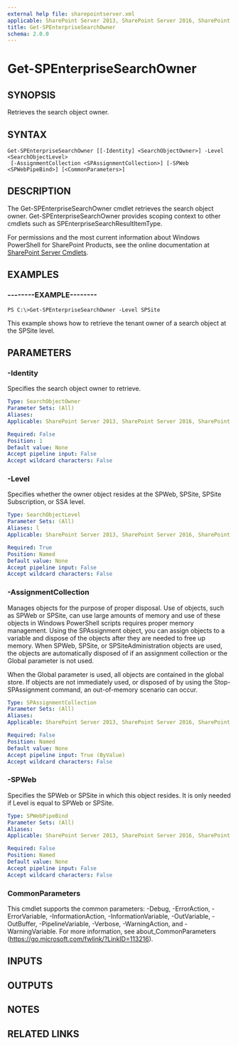 ```yaml
---
external help file: sharepointserver.xml
applicable: SharePoint Server 2013, SharePoint Server 2016, SharePoint Server 2019
title: Get-SPEnterpriseSearchOwner
schema: 2.0.0
---
```


# Get-SPEnterpriseSearchOwner

## SYNOPSIS
Retrieves the search object owner.

## SYNTAX

```
Get-SPEnterpriseSearchOwner [[-Identity] <SearchObjectOwner>] -Level <SearchObjectLevel>
 [-AssignmentCollection <SPAssignmentCollection>] [-SPWeb <SPWebPipeBind>] [<CommonParameters>]
```

## DESCRIPTION
The Get-SPEnterpriseSearchOwner cmdlet retrieves the search object owner.
Get-SPEnterpriseSearchOwner provides scoping context to other cmdlets such as SPEnterpriseSearchResultItemType.

For permissions and the most current information about Windows PowerShell for SharePoint Products, see the online documentation at [SharePoint Server Cmdlets](https://docs.microsoft.com/powershell/sharepoint/sharepoint-server/sharepoint-server-cmdlets).

## EXAMPLES

### --------EXAMPLE-------- 
```
PS C:\>Get-SPEnterpriseSearchOwner -Level SPSite
```

This example shows how to retrieve the tenant owner of a search object at the SPSite level.

## PARAMETERS

### -Identity
Specifies the search object owner to retrieve.

```yaml
Type: SearchObjectOwner
Parameter Sets: (All)
Aliases: 
Applicable: SharePoint Server 2013, SharePoint Server 2016, SharePoint Server 2019

Required: False
Position: 1
Default value: None
Accept pipeline input: False
Accept wildcard characters: False
```

### -Level
Specifies whether the owner object resides at the SPWeb, SPSite, SPSite Subscription, or SSA level.

```yaml
Type: SearchObjectLevel
Parameter Sets: (All)
Aliases: l
Applicable: SharePoint Server 2013, SharePoint Server 2016, SharePoint Server 2019

Required: True
Position: Named
Default value: None
Accept pipeline input: False
Accept wildcard characters: False
```

### -AssignmentCollection
Manages objects for the purpose of proper disposal.
Use of objects, such as SPWeb or SPSite, can use large amounts of memory and use of these objects in Windows PowerShell scripts requires proper memory management.
Using the SPAssignment object, you can assign objects to a variable and dispose of the objects after they are needed to free up memory.
When SPWeb, SPSite, or SPSiteAdministration objects are used, the objects are automatically disposed of if an assignment collection or the Global parameter is not used.

When the Global parameter is used, all objects are contained in the global store.
If objects are not immediately used, or disposed of by using the Stop-SPAssignment command, an out-of-memory scenario can occur.

```yaml
Type: SPAssignmentCollection
Parameter Sets: (All)
Aliases: 
Applicable: SharePoint Server 2013, SharePoint Server 2016, SharePoint Server 2019

Required: False
Position: Named
Default value: None
Accept pipeline input: True (ByValue)
Accept wildcard characters: False
```

### -SPWeb
Specifies the SPWeb or SPSite in which this object resides.
It is only needed if Level is equal to SPWeb or SPSite.

```yaml
Type: SPWebPipeBind
Parameter Sets: (All)
Aliases: 
Applicable: SharePoint Server 2013, SharePoint Server 2016, SharePoint Server 2019

Required: False
Position: Named
Default value: None
Accept pipeline input: False
Accept wildcard characters: False
```

### CommonParameters
This cmdlet supports the common parameters: -Debug, -ErrorAction, -ErrorVariable, -InformationAction, -InformationVariable, -OutVariable, -OutBuffer, -PipelineVariable, -Verbose, -WarningAction, and -WarningVariable. For more information, see about_CommonParameters (https://go.microsoft.com/fwlink/?LinkID=113216).

## INPUTS

## OUTPUTS

## NOTES

## RELATED LINKS


